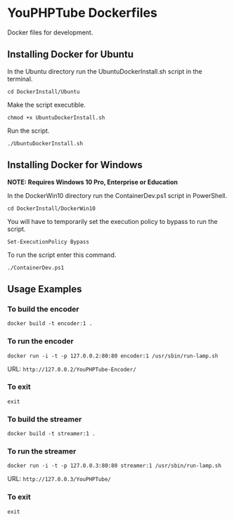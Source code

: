 # YouPHPTube Dockerfiles
Docker files for development.

## Installing Docker for Ubuntu

In the Ubuntu directory run the UbuntuDockerInstall.sh script in the terminal.

`cd DockerInstall/Ubuntu`

Make the script executible.

`chmod +x UbuntuDockerInstall.sh`

Run the script.

`./UbuntuDockerInstall.sh`

## Installing Docker for Windows
**NOTE: Requires Windows 10 Pro, Enterprise or Education**

In the DockerWin10 directory run the ContainerDev.ps1 script in PowerShell.

`cd DockerInstall/DockerWin10`

You will have to temporarily set the execution policy to bypass to run the script.

`Set-ExecutionPolicy Bypass`

To run the script enter this command.

`./ContainerDev.ps1`

## Usage Examples

### To build the encoder

`docker build -t encoder:1 . `

### To run the encoder

`docker run -i -t -p 127.0.0.2:80:80 encoder:1 /usr/sbin/run-lamp.sh`

URL: `http://127.0.0.2/YouPHPTube-Encoder/`

### To exit

`exit`

### To build the streamer

`docker build -t streamer:1 . `

### To run the streamer

`docker run -i -t -p 127.0.0.3:80:80 streamer:1 /usr/sbin/run-lamp.sh`

URL: `http://127.0.0.3/YouPHPTube/`

### To exit

`exit`
